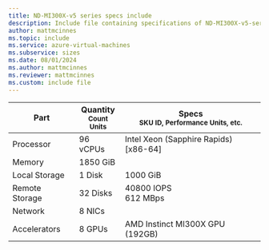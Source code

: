 ```yaml
---
title: ND-MI300X-v5 series specs include
description: Include file containing specifications of ND-MI300X-v5-series VM sizes.
author: mattmcinnes
ms.topic: include
ms.service: azure-virtual-machines
ms.subservice: sizes
ms.date: 08/01/2024
ms.author: mattmcinnes
ms.reviewer: mattmcinnes
ms.custom: include file
---
```

| Part | Quantity <br><sup>Count Units | Specs <br><sup>SKU ID, Performance Units, etc.  |
|---|---|---|
| Processor      | 96 vCPUs     | Intel Xeon (Sapphire Rapids) [x86-64] |
| Memory         | 1850  GiB        |    |
| Local Storage  | 1 Disk         | 1000 GiB |
| Remote Storage | 32 Disks        | 40800 IOPS <br>612 MBps |
| Network        | 8 NICs        |  |
| Accelerators   | 8 GPUs            | AMD Instinct MI300X GPU (192GB)    |
